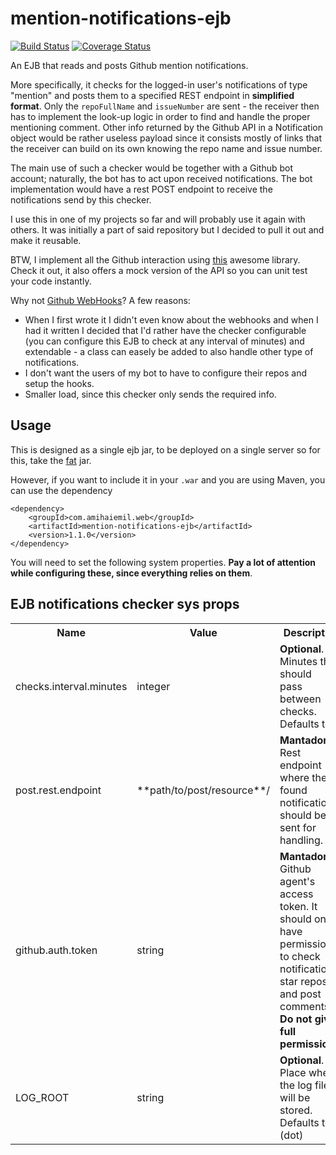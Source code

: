 # mention-notifications-ejb
[![Build Status](https://travis-ci.org/opencharles/mention-notifications-ejb.svg?branch=master)](https://travis-ci.org/opencharles/mention-notifications-ejb)
[![Coverage Status](https://coveralls.io/repos/github/opencharles/mention-notifications-ejb/badge.svg?branch=master)](https://coveralls.io/github/opencharles/mention-notifications-ejb?branch=master)

An EJB that reads and posts Github mention notifications.

More specifically, it checks for the logged-in user's notifications of type "mention" and posts them to a specified REST endpoint in **simplified format**. Only the ``repoFullName`` and ``issueNumber`` are sent - the receiver then has to implement the look-up logic in order to find and handle the proper mentioning comment. 
Other info returned by the Github API in a Notification object would be rather useless payload since it consists mostly of links that the receiver can build on its own knowing the repo name and issue number.

The main use of such a checker would be together with a Github bot account; naturally, the bot has to act upon received notifications. The bot implementation would have a rest POST endpoint to receive the notifications send by this checker.

I use this in one of my projects so far and will probably use it again with others. It was initially a part of said repository but I decided to pull it out and make it reusable.

BTW, I implement all the Github interaction using [this](https://github.com/jcabi/jcabi-github/) awesome library. Check it out, it also offers a mock version of the API so you can unit test your code instantly.

Why not [Github WebHooks](https://developer.github.com/webhooks/)?
A few reasons:
- When I first wrote it I didn't even know about the webhooks and when I had it written I decided that I'd rather have the checker configurable (you can configure this EJB to check at any interval of minutes) and extendable - a class can easely be added to also handle other type of notifications.
- I don't want the users of my bot to have to configure their repos and setup the hooks.
- Smaller load, since this checker only sends the required info.

## Usage
This is designed as a single ejb jar, to be deployed on a single server so for this, take the <a href="https://oss.sonatype.org/service/local/repositories/releases/content/com/amihaiemil/web/mention-notifications-ejb/1.1.0/mention-notifications-ejb-1.1.0-jar-with-dependencies.jar">fat</a>
jar.

However, if you want to include it in your ``.war`` and you are using Maven, you can use the dependency

```
<dependency>
    <groupId>com.amihaiemil.web</groupId>
    <artifactId>mention-notifications-ejb</artifactId>
    <version>1.1.0</version>
</dependency>
```

You will need to set the following system properties. **Pay a lot of attention while configuring these, since everything relies on them**.

## EJB notifications checker sys props
<table>
  <tr>
    <th>Name</th><th>Value</th><th>Description</th>
  </tr>
  <tr>
    <td>checks.interval.minutes</td>
    <td>integer</td>
    <td><b>Optional</b>. Minutes that should <br> pass between checks. Defaults to 2.</td>
  </tr>
  <tr>
    <td>post.rest.endpoint</td>
    <td>**path/to/post/resource**/</td>
    <td><b>Mantadory</b>. Rest endpoint <br>where the found notifications should be sent for handling.</td>
  </tr>
  <tr>
    <td>github.auth.token</td>
    <td>string</td>
    <td><b>Mantadory</b>. Github agent's access token. It should only have permissions to check notifications, star repos and
    post comments. <b>Do not give full permissions!</b></td>
  </tr>
  <tr>
    <td>LOG_ROOT</td>
    <td>string</td>
    <td><b>Optional</b>. Place where the log files will be stored. Defaults to . (dot)</td>
  </tr>
</table>
